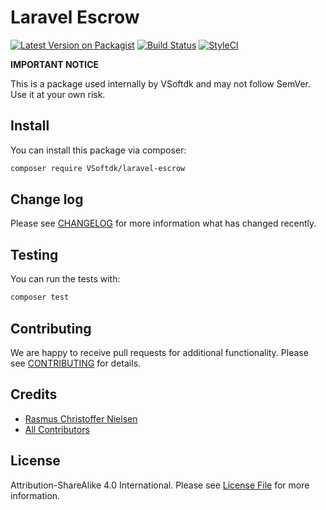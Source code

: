 
# Laravel Escrow

[![Latest Version on Packagist](https://img.shields.io/packagist/v/VSoftdk/laravel-escrow.svg?style=flat-square)](https://packagist.org/packages/VSoftdk/laravel-escrow)
[![Build Status](https://img.shields.io/travis/VSoftdk/laravel-escrow/master.svg?style=flat-square)](https://travis-ci.org/VSoftdk/laravel-escrow)
[![StyleCI](https://styleci.io/repos/101027784/shield?branch=master)](https://styleci.io/repos/101027784)


**IMPORTANT NOTICE** 

This is a package used internally by VSoftdk and may not follow SemVer. Use it at your own risk.


## Install

You can install this package via composer:

``` bash
composer require VSoftdk/laravel-escrow
```

## Change log

Please see [CHANGELOG](CHANGELOG.md) for more information what has changed recently.

## Testing

You can run the tests with:

```bash
composer test
```

## Contributing

We are happy to receive pull requests for additional functionality. Please see [CONTRIBUTING](CONTRIBUTING.md) for details.

## Credits

- [Rasmus Christoffer Nielsen](https://github.com/rasmuscnielsen)
- [All Contributors](../../contributors)

## License

Attribution-ShareAlike 4.0 International. Please see [License File](LICENSE.md) for more information.
